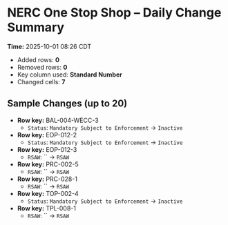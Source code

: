 # NERC One Stop Shop – Daily Change Summary
**Time:** 2025-10-01 08:26 CDT

- Added rows: **0**
- Removed rows: **0**
- Key column used: **Standard Number**
- Changed cells: **7**

## Sample Changes (up to 20)
- **Row key:** BAL-004-WECC-3
    - `Status`: `Mandatory Subject to Enforcement` → `Inactive`
- **Row key:** EOP-012-2
    - `Status`: `Mandatory Subject to Enforcement` → `Inactive`
- **Row key:** EOP-012-3
    - `RSAW`: `` → `RSAW`
- **Row key:** PRC-002-5
    - `RSAW`: `` → `RSAW`
- **Row key:** PRC-028-1
    - `RSAW`: `` → `RSAW`
- **Row key:** TOP-002-4
    - `Status`: `Mandatory Subject to Enforcement` → `Inactive`
- **Row key:** TPL-008-1
    - `RSAW`: `` → `RSAW`